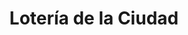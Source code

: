 ---
title: "Lotería de la Ciudad"
url: /ciudad-autonoma-de-buenos-aires/loteria-de-la-ciudad-avenida-general-las-heras-2/
shop: Lotterie
---